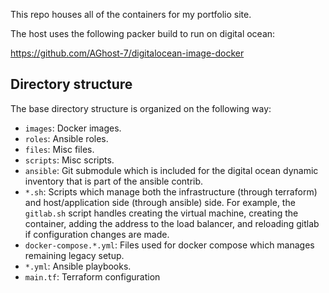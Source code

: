 This repo houses all of the containers for my portfolio site.

The host uses the following packer build to run on digital ocean:

https://github.com/AGhost-7/digitalocean-image-docker

## Directory structure
The base directory structure is organized on the following way:
- `images`: Docker images.
- `roles`: Ansible roles.
- `files`: Misc files.
- `scripts`: Misc scripts.
- `ansible`: Git submodule which is included for the digital ocean dynamic
inventory that is part of the ansible contrib.
- `*.sh`: Scripts which manage both the infrastructure (through terraform) and
host/application side (through ansible) side. For example, the `gitlab.sh`
script handles creating the virtual machine, creating the container, adding the
address to the load balancer, and reloading gitlab if configuration changes are
made.
- `docker-compose.*.yml`: Files used for docker compose which manages
remaining legacy setup.
- `*.yml`: Ansible playbooks.
- `main.tf`: Terraform configuration
